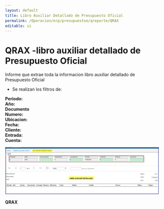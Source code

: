 ```yaml
---
layout: default
title: Libro Auxiliar Detallado de Presupuesto Oficial  
permalink: /Operacion/erp/presupuestoo/qreporte/QRAX  
editable: si
---
```


# QRAX -libro auxiliar detallado de Presupuesto Oficial  


Informe que extrae toda la informacion libro auxiliar detallado de Presupuesto Oficial  


* Se realizan los filtros de:  

**Periodo:**  
**Año:**  
**Documento**  
**Numero:**  
**Ubicacion:**  
**Fecha:**  
**Cliente:**  
**Entrada:**  
**Cuenta:**  

![](QRAX11.png)	 

**QRAX**  

